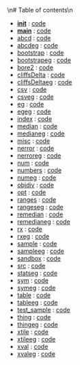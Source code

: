 \n# Table of contents\n
- [__init__](docs/__init__.md) : [code](../__init__.py)
- [__main__](docs/__main__.md) : [code](../__main__.py)
- [abcd](docs/abcd.md) : [code](../abcd.py)
- [abcdeg](docs/abcdeg.md) : [code](../abcdeg.py)
- [bootstrap](docs/bootstrap.md) : [code](../bootstrap.py)
- [bootstrapeg](docs/bootstrapeg.md) : [code](../bootstrapeg.py)
- [bore2](docs/bore2.md) : [code](../bore2.py)
- [cliffsDelta](docs/cliffsDelta.md) : [code](../cliffsDelta.py)
- [cliffsDeltaeg](docs/cliffsDeltaeg.md) : [code](../cliffsDeltaeg.py)
- [csv](docs/csv.md) : [code](../csv.py)
- [csveg](docs/csveg.md) : [code](../csveg.py)
- [eg](docs/eg.md) : [code](../eg.py)
- [egeg](docs/egeg.md) : [code](../egeg.py)
- [index](docs/index.md) : [code](../index.py)
- [median](docs/median.md) : [code](../median.py)
- [medianeg](docs/medianeg.md) : [code](../medianeg.py)
- [misc](docs/misc.md) : [code](../misc.py)
- [nerror](docs/nerror.md) : [code](../nerror.py)
- [nerroreg](docs/nerroreg.md) : [code](../nerroreg.py)
- [num](docs/num.md) : [code](../num.py)
- [numbers](docs/numbers.md) : [code](../numbers.py)
- [numeg](docs/numeg.md) : [code](../numeg.py)
- [objdiv](docs/objdiv.md) : [code](../objdiv.py)
- [opt](docs/opt.md) : [code](../opt.py)
- [ranges](docs/ranges.md) : [code](../ranges.py)
- [rangeseg](docs/rangeseg.md) : [code](../rangeseg.py)
- [remedian](docs/remedian.md) : [code](../remedian.py)
- [remedianeg](docs/remedianeg.md) : [code](../remedianeg.py)
- [rx](docs/rx.md) : [code](../rx.py)
- [rxeg](docs/rxeg.md) : [code](../rxeg.py)
- [sample](docs/sample.md) : [code](../sample.py)
- [sampleeg](docs/sampleeg.md) : [code](../sampleeg.py)
- [sandbox](docs/sandbox.md) : [code](../sandbox.py)
- [src](docs/src.md) : [code](../src.py)
- [statseg](docs/statseg.md) : [code](../statseg.py)
- [sym](docs/sym.md) : [code](../sym.py)
- [symeg](docs/symeg.md) : [code](../symeg.py)
- [table](docs/table.md) : [code](../table.py)
- [tableeg](docs/tableeg.md) : [code](../tableeg.py)
- [test_sample](docs/test_sample.md) : [code](../test_sample.py)
- [thing](docs/thing.md) : [code](../thing.py)
- [thingeg](docs/thingeg.md) : [code](../thingeg.py)
- [xtile](docs/xtile.md) : [code](../xtile.py)
- [xtileeg](docs/xtileeg.md) : [code](../xtileeg.py)
- [xval](docs/xval.md) : [code](../xval.py)
- [xvaleg](docs/xvaleg.md) : [code](../xvaleg.py)
